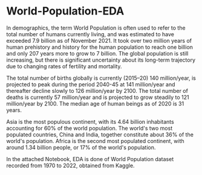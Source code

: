 # World-Population-EDA

In demographics, the term World Population is often used to refer to the total number of humans currently living, and was estimated to have exceeded 7.9 billion as of November 2021. It took over two million years of human prehistory and history for the human population to reach one billion and only 207 years more to grow to 7 billion. The global population is still increasing, but there is significant uncertainty about its long-term trajectory due to changing rates of fertility and mortality.

The total number of births globally is currently (2015–20) 140 million/year, is projected to peak during the period 2040-45 at 141 million/year and thereafter decline slowly to 126 million/year by 2100. The total number of deaths is currently 57 million/year and is projected to grow steadily to 121 million/year by 2100. The median age of human beings as of 2020 is 31 years.

Asia is the most populous continent, with its 4.64 billion inhabitants accounting for 60% of the world population. The world's two most populated countries, China and India, together constitute about 36% of the world's population. Africa is the second most populated continent, with around 1.34 billion people, or 17% of the world's population.

In the attached Notebook, EDA is done of World Population dataset recorded from 1970 to 2022, obtained from Kaggle.
